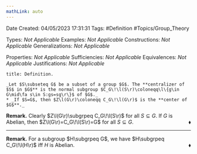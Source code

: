```yaml
---
mathLink: auto
---
```


<div class="topSpace"></div>

Date Created: 04/05/2023 17:31:31
Tags: #Definition #Topics/Group_Theory

Types: _Not Applicable_
Examples: _Not Applicable_
Constructions: _Not Applicable_
Generalizations: _Not Applicable_

Properties: _Not Applicable_
Sufficiencies: _Not Applicable_
Equivalences: _Not Applicable_
Justifications: _Not Applicable_

``` ad-Definition
title: Definition.

_Let $S\subseteq G$ be a subset of a group $G$. The **centralizer of $S$ in $G$** is the normal subgroup $C_G\!\l(S\r)\coloneqq\l\{g\in G\mid\fa s\in S:gs=sg\r\}$ of $G$._
* _If $S=G$, then $Z\l(G\r)\coloneqq C_G\!\l(G\r)$ is the **center of $G$**._

```

**Remark.** Clearly $Z\l(G\r)\subgrpeq C_G\!\l(S\r)$ for all $S\subseteq G$. If $G$ is Abelian, then $Z\l(G\r)=C_G\!\l(S\r)=G$ for all $S\subseteq G$.<span style="float:right;">$\blacklozenge$</span>

---

**Remark.** For a subgroup $H\subgrpeq G$, we have $H\subgrpeq C_G\!\l(H\r)$ iff $H$ is Abelian.<span style="float:right;">$\blacklozenge$</span>
